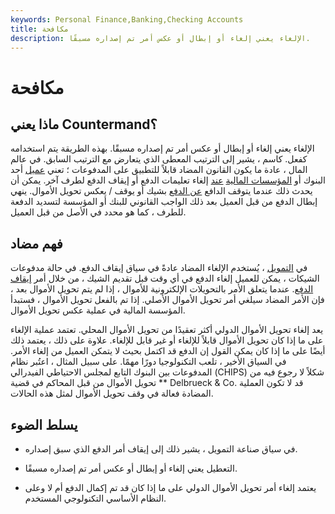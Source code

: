 ```yaml
---
keywords: Personal Finance,Banking,Checking Accounts
title: مكافحة
description: الإلغاء يعني إلغاء أو إبطال أو عكس أمر تم إصداره مسبقًا.
---
```


# مكافحة
## ماذا يعني Countermand؟

الإلغاء يعني إلغاء أو إبطال أو عكس أمر تم إصداره مسبقًا. بهذه الطريقة يتم استخدامه كفعل. كاسم ، يشير إلى الترتيب المعطى الذي يتعارض مع الترتيب السابق. في عالم المال ، عادة ما يكون القانون المضاد قابلاً للتطبيق على المدفوعات ؛ تعني [عميل](/customer) أحد البنوك أو [المؤسسات المالية](/financialinstitution) [عند](/financialinstitution) إلغاء تعليمات الدفع أو إيقاف الدفع لطرف آخر. يمكن أن يحدث ذلك عندما يتوقف الدافع [عن الدفع](/stop-payment) بشيك أو يوقف / يعكس تحويل الأموال. ينهي إبطال الدفع من قبل العميل بعد ذلك الواجب القانوني للبنك أو المؤسسة لتسديد الدفعة للطرف ، كما هو محدد في الأصل من قبل العميل.

## فهم مضاد

في [التمويل](/finance) ، يُستخدم الإلغاء المضاد عادةً في سياق إيقاف الدفع. في حالة مدفوعات الشيكات ، يمكن للعميل إلغاء الدفع في أي وقت قبل تقديم الشيك ، من خلال أمر [إيقاف الدفع](/stop-payment). عندما يتعلق الأمر بالتحويلات الإلكترونية للأموال ، إذا لم يتم تحويل الأموال بعد ، فإن الأمر المضاد سيلغي أمر تحويل الأموال الأصلي. إذا تم بالفعل تحويل الأموال ، فستبدأ المؤسسة المالية في عملية عكس تحويل الأموال.

يعد إلغاء تحويل الأموال الدولي أكثر تعقيدًا من تحويل الأموال المحلي. تعتمد عملية الإلغاء على ما إذا كان تحويل الأموال قابلاً للإلغاء أو غير قابل للإلغاء. علاوة على ذلك ، يعتمد ذلك أيضًا على ما إذا كان يمكن القول إن الدفع قد اكتمل بحيث لا يتمكن العميل من إلغاء الأمر. في السياق الأخير ، تلعب التكنولوجيا دورًا مهمًا. على سبيل المثال ، اعتُبر نظام المدفوعات بين البنوك التابع لمجلس الاحتياطي الفيدرالي (CHIPS) شكلاً لا رجوع فيه من تحويل الأموال من قبل المحاكم في قضية ** Delbrueck & Co. قد لا تكون العملية المضادة فعالة في وقف تحويل الأموال لمثل هذه الحالات.

## يسلط الضوء

- في سياق صناعة التمويل ، يشير ذلك إلى إيقاف أمر الدفع الذي سبق إصداره.

- التعطيل يعني إلغاء أو إبطال أو عكس أمر تم إصداره مسبقًا.

- يعتمد إلغاء أمر تحويل الأموال الدولي على ما إذا كان قد تم إكمال الدفع أم لا وعلى النظام الأساسي التكنولوجي المستخدم.

